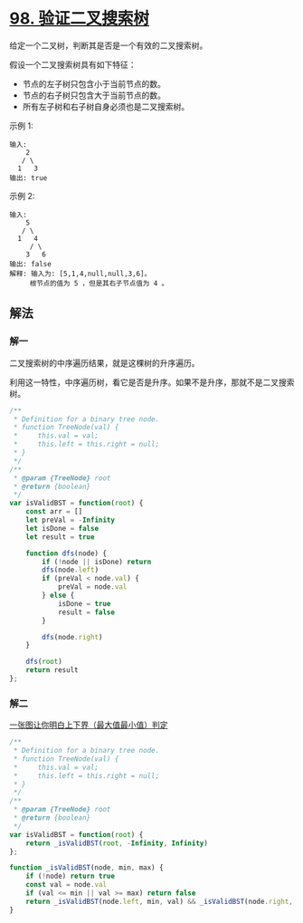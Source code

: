 # [98. 验证二叉搜索树](https://leetcode-cn.com/problems/validate-binary-search-tree/)
给定一个二叉树，判断其是否是一个有效的二叉搜索树。

假设一个二叉搜索树具有如下特征：

* 节点的左子树只包含小于当前节点的数。
* 节点的右子树只包含大于当前节点的数。
* 所有左子树和右子树自身必须也是二叉搜索树。

示例 1:
```
输入:
    2
   / \
  1   3
输出: true
```
示例 2:
```
输入:
    5
   / \
  1   4
     / \
    3   6
输出: false
解释: 输入为: [5,1,4,null,null,3,6]。
     根节点的值为 5 ，但是其右子节点值为 4 。
```
## 解法
### 解一
二叉搜索树的中序遍历结果，就是这棵树的升序遍历。

利用这一特性，中序遍历树，看它是否是升序。如果不是升序，那就不是二叉搜索树。
```js
/**
 * Definition for a binary tree node.
 * function TreeNode(val) {
 *     this.val = val;
 *     this.left = this.right = null;
 * }
 */
/**
 * @param {TreeNode} root
 * @return {boolean}
 */
var isValidBST = function(root) {
    const arr = []
    let preVal = -Infinity
    let isDone = false
    let result = true

    function dfs(node) {
        if (!node || isDone) return
        dfs(node.left)
        if (preVal < node.val) {
            preVal = node.val
        } else {
            isDone = true
            result = false
        }

        dfs(node.right)
    }

    dfs(root)
    return result
};
```
### 解二
[一张图让你明白上下界（最大值最小值）判定](https://leetcode-cn.com/problems/validate-binary-search-tree/solution/yi-zhang-tu-rang-ni-ming-bai-shang-xia-jie-zui-da-/)
```js
/**
 * Definition for a binary tree node.
 * function TreeNode(val) {
 *     this.val = val;
 *     this.left = this.right = null;
 * }
 */
/**
 * @param {TreeNode} root
 * @return {boolean}
 */
var isValidBST = function(root) {
    return _isValidBST(root, -Infinity, Infinity)
};

function _isValidBST(node, min, max) {
    if (!node) return true
    const val = node.val
    if (val <= min || val >= max) return false
    return _isValidBST(node.left, min, val) && _isValidBST(node.right, val, max)
}
```
